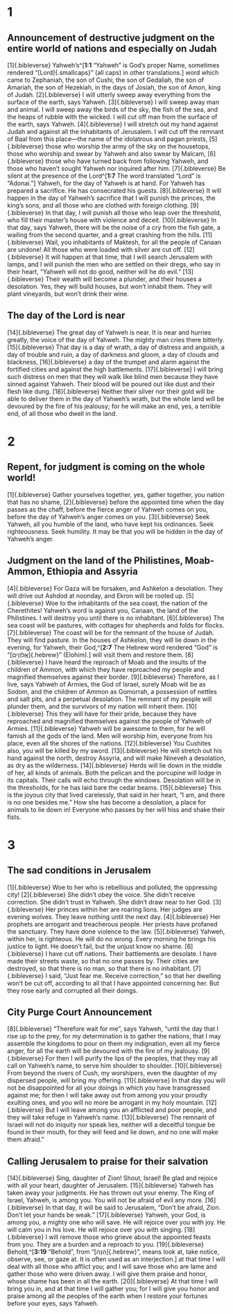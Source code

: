 # 1 
## Announcement of destructive judgment on the entire world of nations and especially on Judah
[1]{.bibleverse} Yahweh’s^[**1:1** “Yahweh” is God’s proper Name, sometimes rendered “[Lord]{.smallcaps}” (all caps) in other translations.] word which came to Zephaniah, the son of Cushi, the son of Gedaliah, the son of Amariah, the son of Hezekiah, in the days of Josiah, the son of Amon, king of Judah. [2]{.bibleverse} I will utterly sweep away everything from the surface of the earth, says Yahweh. [3]{.bibleverse} I will sweep away man and animal. I will sweep away the birds of the sky, the fish of the sea, and the heaps of rubble with the wicked. I will cut off man from the surface of the earth, says Yahweh. [4]{.bibleverse} I will stretch out my hand against Judah and against all the inhabitants of Jerusalem. I will cut off the remnant of Baal from this place—the name of the idolatrous and pagan priests, [5]{.bibleverse} those who worship the army of the sky on the housetops, those who worship and swear by Yahweh and also swear by Malcam, [6]{.bibleverse} those who have turned back from following Yahweh, and those who haven’t sought Yahweh nor inquired after him. [7]{.bibleverse} Be silent at the presence of the Lord^[**1:7** The word translated “Lord” is “Adonai.”] Yahweh, for the day of Yahweh is at hand. For Yahweh has prepared a sacrifice. He has consecrated his guests. [8]{.bibleverse} It will happen in the day of Yahweh’s sacrifice that I will punish the princes, the king’s sons, and all those who are clothed with foreign clothing. [9]{.bibleverse} In that day, I will punish all those who leap over the threshold, who fill their master’s house with violence and deceit. [10]{.bibleverse} In that day, says Yahweh, there will be the noise of a cry from the fish gate, a wailing from the second quarter, and a great crashing from the hills. [11]{.bibleverse} Wail, you inhabitants of Maktesh, for all the people of Canaan are undone! All those who were loaded with silver are cut off. [12]{.bibleverse} It will happen at that time, that I will search Jerusalem with lamps, and I will punish the men who are settled on their dregs, who say in their heart, “Yahweh will not do good, neither will he do evil.” [13]{.bibleverse} Their wealth will become a plunder, and their houses a desolation. Yes, they will build houses, but won’t inhabit them. They will plant vineyards, but won’t drink their wine.

## The day of the Lord is near
[14]{.bibleverse} The great day of Yahweh is near. It is near and hurries greatly, the voice of the day of Yahweh. The mighty man cries there bitterly. [15]{.bibleverse} That day is a day of wrath, a day of distress and anguish, a day of trouble and ruin, a day of darkness and gloom, a day of clouds and blackness, [16]{.bibleverse} a day of the trumpet and alarm against the fortified cities and against the high battlements. [17]{.bibleverse} I will bring such distress on men that they will walk like blind men because they have sinned against Yahweh. Their blood will be poured out like dust and their flesh like dung. [18]{.bibleverse} Neither their silver nor their gold will be able to deliver them in the day of Yahweh’s wrath, but the whole land will be devoured by the fire of his jealousy; for he will make an end, yes, a terrible end, of all those who dwell in the land. 

# 2 
## Repent, for judgment is coming on the whole world!
[1]{.bibleverse} Gather yourselves together, yes, gather together, you nation that has no shame, [2]{.bibleverse} before the appointed time when the day passes as the chaff, before the fierce anger of Yahweh comes on you, before the day of Yahweh’s anger comes on you. [3]{.bibleverse} Seek Yahweh, all you humble of the land, who have kept his ordinances. Seek righteousness. Seek humility. It may be that you will be hidden in the day of Yahweh’s anger.

## Judgment on the land of the Philistines, Moab-Ammon, Ethiopia and Assyria
[4]{.bibleverse} For Gaza will be forsaken, and Ashkelon a desolation. They will drive out Ashdod at noonday, and Ekron will be rooted up. [5]{.bibleverse} Woe to the inhabitants of the sea coast, the nation of the Cherethites! Yahweh’s word is against you, Canaan, the land of the Philistines. I will destroy you until there is no inhabitant. [6]{.bibleverse} The sea coast will be pastures, with cottages for shepherds and folds for flocks. [7]{.bibleverse} The coast will be for the remnant of the house of Judah. They will find pasture. In the houses of Ashkelon, they will lie down in the evening, for Yahweh, their God,^[**2:7** The Hebrew word rendered “God” is “[אֱלֹהִ֑ים]{.hebrew}” (Elohim).] will visit them and restore them. [8]{.bibleverse} I have heard the reproach of Moab and the insults of the children of Ammon, with which they have reproached my people and magnified themselves against their border. [9]{.bibleverse} Therefore, as I live, says Yahweh of Armies, the God of Israel, surely Moab will be as Sodom, and the children of Ammon as Gomorrah, a possession of nettles and salt pits, and a perpetual desolation. The remnant of my people will plunder them, and the survivors of my nation will inherit them. [10]{.bibleverse} This they will have for their pride, because they have reproached and magnified themselves against the people of Yahweh of Armies. [11]{.bibleverse} Yahweh will be awesome to them, for he will famish all the gods of the land. Men will worship him, everyone from his place, even all the shores of the nations. [12]{.bibleverse} You Cushites also, you will be killed by my sword. [13]{.bibleverse} He will stretch out his hand against the north, destroy Assyria, and will make Nineveh a desolation, as dry as the wilderness. [14]{.bibleverse} Herds will lie down in the middle of her, all kinds of animals. Both the pelican and the porcupine will lodge in its capitals. Their calls will echo through the windows. Desolation will be in the thresholds, for he has laid bare the cedar beams. [15]{.bibleverse} This is the joyous city that lived carelessly, that said in her heart, “I am, and there is no one besides me.” How she has become a desolation, a place for animals to lie down in! Everyone who passes by her will hiss and shake their fists. 

# 3 
## The sad conditions in Jerusalem
[1]{.bibleverse} Woe to her who is rebellious and polluted, the oppressing city! [2]{.bibleverse} She didn’t obey the voice. She didn’t receive correction. She didn’t trust in Yahweh. She didn’t draw near to her God. [3]{.bibleverse} Her princes within her are roaring lions. Her judges are evening wolves. They leave nothing until the next day. [4]{.bibleverse} Her prophets are arrogant and treacherous people. Her priests have profaned the sanctuary. They have done violence to the law. [5]{.bibleverse} Yahweh, within her, is righteous. He will do no wrong. Every morning he brings his justice to light. He doesn’t fail, but the unjust know no shame. [6]{.bibleverse} I have cut off nations. Their battlements are desolate. I have made their streets waste, so that no one passes by. Their cities are destroyed, so that there is no man, so that there is no inhabitant. [7]{.bibleverse} I said, “Just fear me. Receive correction,” so that her dwelling won’t be cut off, according to all that I have appointed concerning her. But they rose early and corrupted all their doings.

## City Purge Court Announcement
[8]{.bibleverse} “Therefore wait for me”, says Yahweh, “until the day that I rise up to the prey, for my determination is to gather the nations, that I may assemble the kingdoms to pour on them my indignation, even all my fierce anger, for all the earth will be devoured with the fire of my jealousy. [9]{.bibleverse} For then I will purify the lips of the peoples, that they may all call on Yahweh’s name, to serve him shoulder to shoulder. [10]{.bibleverse} From beyond the rivers of Cush, my worshipers, even the daughter of my dispersed people, will bring my offering. [11]{.bibleverse} In that day you will not be disappointed for all your doings in which you have transgressed against me; for then I will take away out from among you your proudly exulting ones, and you will no more be arrogant in my holy mountain. [12]{.bibleverse} But I will leave among you an afflicted and poor people, and they will take refuge in Yahweh’s name. [13]{.bibleverse} The remnant of Israel will not do iniquity nor speak lies, neither will a deceitful tongue be found in their mouth, for they will feed and lie down, and no one will make them afraid.”

## Calling Jerusalem to praise for their salvation
[14]{.bibleverse} Sing, daughter of Zion! Shout, Israel! Be glad and rejoice with all your heart, daughter of Jerusalem. [15]{.bibleverse} Yahweh has taken away your judgments. He has thrown out your enemy. The King of Israel, Yahweh, is among you. You will not be afraid of evil any more. [16]{.bibleverse} In that day, it will be said to Jerusalem, “Don’t be afraid, Zion. Don’t let your hands be weak.” [17]{.bibleverse} Yahweh, your God, is among you, a mighty one who will save. He will rejoice over you with joy. He will calm you in his love. He will rejoice over you with singing. [18]{.bibleverse} I will remove those who grieve about the appointed feasts from you. They are a burden and a reproach to you. [19]{.bibleverse} Behold,^[**3:19** “Behold”, from “[הִנֵּה]{.hebrew}”, means look at, take notice, observe, see, or gaze at. It is often used as an interjection.] at that time I will deal with all those who afflict you; and I will save those who are lame and gather those who were driven away. I will give them praise and honor, whose shame has been in all the earth. [20]{.bibleverse} At that time I will bring you in, and at that time I will gather you; for I will give you honor and praise among all the peoples of the earth when I restore your fortunes before your eyes, says Yahweh. 
